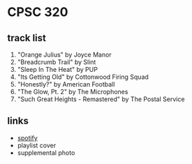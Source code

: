 # CPSC 320

## track list

1. "Orange Julius" by Joyce Manor
2. "Breadcrumb Trail" by Slint
3. "Sleep In The Heat" by PUP
4. "Its Getting Old" by Cottonwood Firing Squad
5. "Honestly?" by American Football
6. "The Glow, Pt. 2" by The Microphones
7. "Such Great Heights - Remastered" by The Postal Service

## links

- [spotify](https://open.spotify.com/playlist/6zyo7lKCYfQGaItwFBLhxG)
- playlist cover
- supplemental photo

